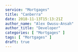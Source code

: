 ```yaml
---
service: "Mortgages"
title: "Canberra"
date: 2018-11-13T15:13:21Z
author_name: "Alex Owusu-Ansah"
author_title: "Developer"
categories: [ "Mortgages" ]
tags: [ "Mortgages" ]
draft: true
---
```

